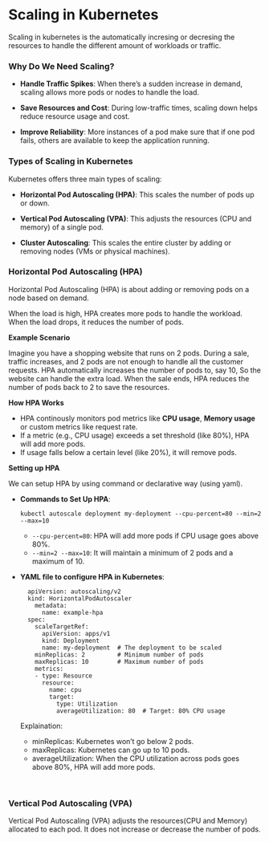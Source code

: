 # Scaling in Kubernetes

Scaling in kubernetes is the automatically incresing or decresing the resources to handle the different amount of workloads or traffic.

### Why Do We Need Scaling?

- **Handle Traffic Spikes**: When there’s a sudden increase in demand, scaling allows more pods or nodes to handle the load.

- **Save Resources and Cost**: During low-traffic times, scaling down helps reduce resource usage and cost.

- **Improve Reliability**: More instances of a pod make sure that if one pod fails, others are available to keep the application running.


### Types of Scaling in Kubernetes

Kubernetes offers three main types of scaling:

  - **Horizontal Pod Autoscaling (HPA)**: This scales the number of pods up or down.

  - **Vertical Pod Autoscaling (VPA)**: This adjusts the resources (CPU and memory) of a single pod.

  - **Cluster Autoscaling**: This scales the entire cluster by adding or removing nodes (VMs or physical machines).


### Horizontal Pod Autoscaling (HPA)

Horizontal Pod Autoscaling (HPA) is about adding or removing pods on a node based on demand.

When the load is high, HPA creates more pods to handle the workload. When the load drops, it reduces the number of pods. 

**Example Scenario**

  Imagine you have a shopping website that runs on 2 pods. During a sale, traffic increases, and 2 pods are not enough to handle all the customer requests. HPA automatically increases the number of pods to, say 10, So the website can handle the extra load. When the sale ends, HPA reduces the number of pods back to 2 to save the resources.

**How HPA Works**

  - HPA continously monitors pod metrics like **CPU usage**, **Memory usage** or custom metrics like request rate.
  - If a metric (e.g., CPU usage) exceeds a set threshold (like 80%), HPA will add more pods.
  - If usage falls below a certain level (like 20%), it will remove pods.

**Setting up HPA**

We can setup HPA by using command or declarative way (using yaml).

  - **Commands to Set Up HPA**:

    ```kubectl autoscale deployment my-deployment --cpu-percent=80 --min=2 --max=10```

    - ```--cpu-percent=80```: HPA will add more pods if CPU usage goes above 80%.
    - ```--min=2 --max=10```: It will maintain a minimum of 2 pods and a maximum of 10.

  - **YAML file to configure HPA in Kubernetes**:

    ```
      apiVersion: autoscaling/v2
      kind: HorizontalPodAutoscaler
        metadata:
          name: example-hpa
      spec:
        scaleTargetRef:
          apiVersion: apps/v1
          kind: Deployment
          name: my-deployment  # The deployment to be scaled
        minReplicas: 2         # Minimum number of pods
        maxReplicas: 10        # Maximum number of pods
        metrics:
        - type: Resource
          resource:
            name: cpu
            target:
              type: Utilization
              averageUtilization: 80  # Target: 80% CPU usage
    ```

    Explaination:

      - minReplicas: Kubernetes won’t go below 2 pods.
      - maxReplicas: Kubernetes can go up to 10 pods.
      - averageUtilization: When the CPU utilization across pods goes above 80%, HPA will add more pods.

<br>

### Vertical Pod Autoscaling (VPA)

Vertical Pod Autoscaling (VPA) adjusts the resources(CPU and Memory) allocated to each pod. It does not increase or decrease the number of pods. 
